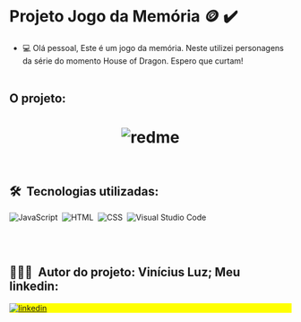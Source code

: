 
# Projeto Jogo da Memória 🪙 ✔️ 

- 💻 Olá pessoal, Este é um jogo da memória. Neste utilizei personagens da série do momento House of Dragon. Espero que curtam!
<br><br>

## O projeto: 

<h1 align="center">
    <img src="./Display.gif" alt="redme">
</h1>

<br>

## 🛠 &nbsp;Tecnologias utilizadas:

![JavaScript](https://img.shields.io/badge/-JavaScript-05122A?style=flat&logo=javascript)&nbsp;
![HTML](https://img.shields.io/badge/-HTML-05122A?style=flat&logo=HTML5)&nbsp;
![CSS](https://img.shields.io/badge/-CSS-05122A?style=flat&logo=CSS3&logoColor=1572B6)&nbsp;
![Visual Studio Code](https://img.shields.io/badge/-Visual%20Studio%20Code-05122A?style=flat&logo=visual-studio-code&logoColor=007ACC)&nbsp;


<br><br>

## 👨🏽‍🦲 &nbsp;Autor do projeto: Vinícius Luz; Meu linkedin:

<p align="left" style="background:yellow">
<a href="https://www.linkedin.com/in/vin%C3%ADcius-luz-212885207/" target="_blank">
  <img align="center" src="https://img.shields.io/badge/-viniciusluz-05122A?style=flat&logo=linkedin" alt="linkedin"/>
</a>
</p>


